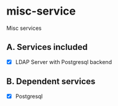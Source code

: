 # misc-service
Misc services

## A. Services included

* [X] LDAP Server with Postgresql backend

## B. Dependent services

* [X] Postgresql
